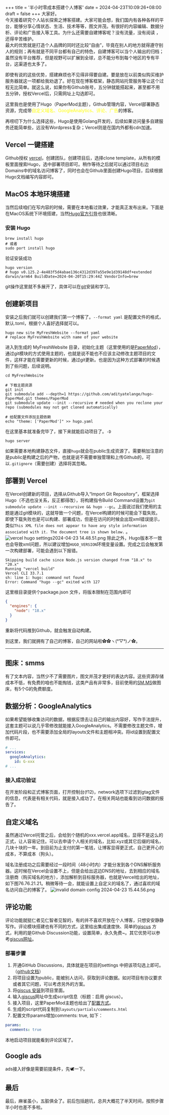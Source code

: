 +++
title = '半小时零成本搭建个人博客'
date = 2024-04-23T10:09:26+08:00
draft = false
+++
大家好。     
今天接着研究个人站长探索之博客搭建。大家可能会想，我们国内有各种各样的平台，能够分享心情状态、生活、技术等等，图文并茂。有很好的内容编辑、数据分析、评论和广告接入等工具。为什么还需要自建博客呢？没有流量，没有阅读	，还得辛苦维护。     
最大的优势就是打造个人品牌的同时还比较“自由”，毕竟在别人的地方就得遵守别人的规则；再有就是不同平台都有自己的特色，自建博客可以当个人输出的归档；虽然没有平台推荐，但是视野可以扩展到全球，总不能分布到每个地区的专有平台，这渠道也太多了。

<!-- ## 整体流程 -->
即使有说的这些优势，搭建麻烦也不见得非得要自建。要是放在以前类似购买维护服务器就这一项都给我劝退了。好在现在博客框架，静态网站托管服务等让这个过程无比简单。就这么说，如果你有Github账号，五分钟就能搭起来，甚至都不用五分钟，授权Vercel后，只需网址上勾选即可。

这里我也是使用了Hugo（PaperMod主题），Github管理内容，Vercel部署静态资源，完成带<font color=yellow>自定义域名、GoogleAnalytics、评论、广告</font>的博客。   

<!-- ## 搭建过程 -->
再唠叨下为什么选择这些，Hugo是使用Golang开发的，后续如果访问量多自建服务还能简单些，远没有Wordpress复杂；Vercel则是在国内外都有cdn加速。
## Vercel 一键搭建
Github授权 [vercel](https://vercel.com/)，创建团队，创建项目后，选择clone template，从所有的模板里面搜索Hugo，选中部署项目即可。稍作等待之后就可以通过项目右边Domains中的域名访问博客了，同时也会在Github里面创建Hugo项目，后续根据Hugo文档编写内容即可。

## MacOS 本地环境搭建
当然后续咱们在写内容的时候，需要在本地看过效果，才能真正发布出来。下面是在MacOS系统下环境搭建，当然[Hugo官方引导](https://gohugo.io/getting-started/quick-start/)也很清晰。
### 安装 Hugo
```shell
brew install hugo
# 或者
sudo port install hugo
```
验证安装成功
```shell
hugo version
# hugo v0.125.2-4e483f5d4abae136c4312d397a55e9e1d39148df+extended darwin/arm64 BuildDate=2024-04-20T15:29:44Z VendorInfo=brew
```
git操作这里就不多展开了，具体可以在[git](https://git-scm.com/book/en/v2/Getting-Started-Installing-Git)安装和学习。

## 创建新项目
安装之后我们就可以创建我们第一个博客了。`--format yaml` 是配置文件的格式，默认.toml，根据个人喜好选择就可以。
```shell
hugo new site MyFreshWebsite --format yaml
# replace MyFreshWebsite with name of your website
```
进入到生成的 MyFreshWebsite 目录，初始化主题（这里使用的是[PaperMod](https://github.com/adityatelange/hugo-PaperMod?tab=readme-ov-file)），通过git模块的方式使用主题的，也就是说不能也不应该主动修改主题项目的文件，这样才能在需要更新的时候，通过git更新。也是因为这种方式部署的时候遇到了些问题，后续说明。
```shell
cd MyFreshWebsite

# 下载主题资源
git init
git submodule add --depth=1 https://github.com/adityatelange/hugo-PaperMod.git themes/PaperMod
git submodule update --init --recursive # needed when you reclone your repo (submodules may not get cloned automatically)

# 给配置文件添加主题依赖
echo "theme: ['PaperMod']" >> hugo.yaml
```
在这里基本就准备完毕了，接下来就能启动项目了。`-D`
```shell
hugo server
```
如果需要本地构建静态文件，直接`hugo`就会在public生成资源了。需要稍加注意的是public是构建之后的产物，也就是说不需要单独管理和上传Github的，可以`.gitignore`（需要创建）选择将其忽略。

## 部署到 Vercel
在Vercel创建新的项目，选择从Github导入“Import Git Repository”，框架选择Hugo（不选也没关系，反正都得改），将构建指令Build Command设置为`git submodule update --init --recursive && hugo --gc`。上面说过我们使用的主题是通过git模块的，这就导致一个问题，在Vercel构建的时候可能会下载失败。即使下载失败也是可以构建、部署成功，但是在访问的时候会出现xml错误提示，类似`This XML file does not appear to have any style information associated with it. The document tree is shown below.` 。
![vercel hugo settings2024-04-23 14.48.51.png](https://s2.loli.net/2024/04/23/GM6Yor5qvhKbQe8.png)
除此之外，Hugo版本不一致也会导致xml问题，所以建议增加`HUGO_VERSION`环境变量设置。完成之后会触发第一次构建部署，可能会遇到以下报错。
```shell
Skipping build cache since Node.js version changed from "18.x" to "20.x"
Running "vercel build"
Vercel CLI 33.7.1
sh: line 1: hugo: command not found
Error: Command "hugo --gc" exited with 127
```
这里根目录提供个package.json 文件，将版本限制在范围内即可
```json
{
  "engines": {
    "node": "18.x"
  }
}
```
重新将代码推到Github，就会触发自动构建。

到这里，我们就拥有了自己的博客，自己的网站啦✿✿ヽ(°▽°)ノ✿。

----

## 图床：smms
有了文本内容，当然少不了需要图片，图文并茂才更好的表达内容。这些资源存储成本不低，有免费的咱也不能掏钱，这类产品有非常多，目前使用的[SM.MS](https://smms.app/)做图床，有5个G的免费额度。

## 数据分析：GoogleAnalytics
如果希望能够收集访问的数据，根据反馈去让自己的输出内容好，写作手法提升，这套主题可以说几乎零修改就能接入GoogleAnalytics。不需要修改主题文件，增加代码片段，也不需要添加全局的layouts文件和主题相冲突。将id设置到配置文件即可。
```yaml
# ...
services:
  googleAnalytics:
    id: G-xxx
# ...
```
### 接入成功验证
在开发阶段和正式博客页面，打开控制台(f12)，network选项下过滤到gtag文件的信息，代表是有相关代码，就是接入成功了。在相关网站也能看到访问数据的报告了。

## 自定义域名
虽然通过Vercel托管之后，会给到个随机的xxx.vercel.app域名，显得不是这么的正式，让人容易记住。可以去申请个人相关的域名，比如.xyz或其它后缀的域名，几块十块的一年。到目前为止支付的第一笔钱，让博客显得更正式，自己更开心的成本，不算成本（狗头）。

域名注册成功之后需要经过一段时间（48小时内）才能分发到各个DNS解析服务器。这时候在Vercel会设置不上，但是会给出这边DNS的地址，去到相应的域名注册商（购买域名的地方），添加解析到目标服务器，也就是Vercel给出的地址，如下图76.76.21.21。稍微等待一会，就能设置上自定义的域名了，通过喜欢的域名访问自己的博客了。
![invalid domain config 2024-04-23 15.44.56.png](https://s2.loli.net/2024/04/23/RwspDPGBC1ZJWES.png)

## 评论功能
评论功能就挺仁者见仁智者见智的，有的并不喜欢开放在个人博客，只想安安静静写作。评论模块搭建也有不同的方式，这里给出集成速度快、简单的[giscus](https://giscus.app/zh-CN) 方式，利用的是Github Discussion功能，设置简单，永久免费~。其它优势可以参考[giscus网址](https://giscus.app/zh-CN)。
### 部署步骤
1. 开通GitHub Discussions，具体就是在项目的settings 中把该项勾选上即可。（[github文档](https://docs.github.com/en/repositories/managing-your-repositorys-settings-and-features/enabling-features-for-your-repository/enabling-or-disabling-github-discussions-for-a-repository)）
1. 将项目设置为public，能被别人访问，获取到评论数据。如对项目有协议要求或者其它问题，可以考虑另外的方案。
1. 将[giscus 安装](https://github.com/apps/giscus)到项目里面。
1. 输入[giscus](https://giscus.app/zh-CN)网址中生成script信息（标题：启用 giscus）。
1. 接入项目，这里PaperMod主题也给出了[配置方式](https://adityatelange.github.io/hugo-PaperMod/posts/papermod/papermod-features/#comments)。
1. 生成的script代码复制到`layouts/partials/comments.html`
1. 配置文件params增加comments: true, 如下：
```yaml
params:
  comments: true
```
本地启动项目就能看到评论区域了。
## Google ads
ads接入好像是需要前提条件，先🕊一下。

## 最后
最后，麻雀虽小，五脏俱全了。前后包括趟坑，总共大概花了半天时间，按照步骤半小时也差不多啦。
